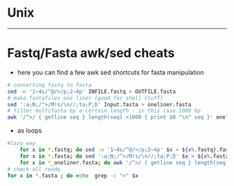 Unix
===
____
# Fastq/Fasta awk/sed cheats

* here you can find a few awk sed shortcuts for fasta manipulation

```bash
# converting fastq to fasta
sed -n '1~4s/^@/>/p;2~4p' INFILE.fastq > OUTFILE.fasta
# maka fastafiles one liner (good for shell stuff)
sed ':a;N;/^>/M!s/\n//;ta;P;D' Input.fasta > oneliner.fasta
# filter multifasta by a certain length - in this case 1000 bp
awk '/^>/ { getline seq } length(seq) >1000 { print $0 "\n" seq }' oneliner.fasta > online_grt1000.fasta
```

* as loops

```bash
#lazy way
    for x in *.fastq; do sed -n '1~4s/^@/>/p;2~4p' $x > ${x%.fastq}.fasta ; done
    for x in *.fasta; do sed ':a;N;/^>/M!s/\n//;ta;P;D' $x > ${x%.fasta}_oneliner.fasta ; done
    for x in *_oneliner.fasta; do awk '/^>/ { getline seq } length(seq) >1000 { print $0 "\n" seq }' $x > ${x%._onliner.fasta}_clean.fasta ; done
# check all reads
for x in *.fasta ; do echo  grep -c ">" $x
```
